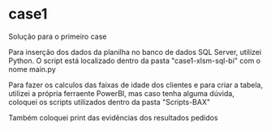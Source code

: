 # case1
Solução para o primeiro case

Para inserção dos dados da planilha no banco de dados SQL Server, utilizei Python. O script está localizado dentro da pasta "case1-xlsm-sql-bi" com o nome main.py

Para fazer os calculos das faixas de idade dos clientes e para criar a tabela, utilizei a própria ferraente PowerBI, mas caso tenha alguma dúvida, coloquei os scripts utilizados dentro da pasta "Scripts-BAX"

Também coloquei print das evidências dos resultados pedidos
